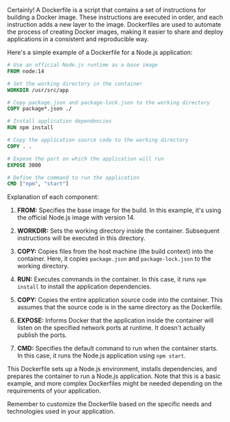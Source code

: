 Certainly! A Dockerfile is a script that contains a set of instructions for building a Docker image. These instructions are executed in order, and each instruction adds a new layer to the image. Dockerfiles are used to automate the process of creating Docker images, making it easier to share and deploy applications in a consistent and reproducible way.

Here's a simple example of a Dockerfile for a Node.js application:

```Dockerfile
# Use an official Node.js runtime as a base image
FROM node:14

# Set the working directory in the container
WORKDIR /usr/src/app

# Copy package.json and package-lock.json to the working directory
COPY package*.json ./

# Install application dependencies
RUN npm install

# Copy the application source code to the working directory
COPY . .

# Expose the port on which the application will run
EXPOSE 3000

# Define the command to run the application
CMD ["npm", "start"]
```

Explanation of each component:

1. **FROM:** Specifies the base image for the build. In this example, it's using the official Node.js image with version 14.

2. **WORKDIR:** Sets the working directory inside the container. Subsequent instructions will be executed in this directory.

3. **COPY:** Copies files from the host machine (the build context) into the container. Here, it copies `package.json` and `package-lock.json` to the working directory.

4. **RUN:** Executes commands in the container. In this case, it runs `npm install` to install the application dependencies.

5. **COPY:** Copies the entire application source code into the container. This assumes that the source code is in the same directory as the Dockerfile.

6. **EXPOSE:** Informs Docker that the application inside the container will listen on the specified network ports at runtime. It doesn't actually publish the ports.

7. **CMD:** Specifies the default command to run when the container starts. In this case, it runs the Node.js application using `npm start`.

This Dockerfile sets up a Node.js environment, installs dependencies, and prepares the container to run a Node.js application. Note that this is a basic example, and more complex Dockerfiles might be needed depending on the requirements of your application.

Remember to customize the Dockerfile based on the specific needs and technologies used in your application.
